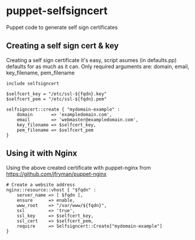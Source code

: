 puppet-selfsigncert
===================

Puppet code to generate self sign certificates


Creating a self sign cert & key
--------------------------------

Creating a self sign certificate it's easy, script asumes (in defaults.pp) defaults for as much as it can.
Only required arguments are: domain, email, key_filename, pem_filename

```puppet
include selfsigncert

$selfcert_key = "/etc/ssl-${fqdn}.key"
$selfcert_pem = "/etc/ssl-${fqdn}.pem"

selfsigncert::create { "mydomain-example" :
	domain       => 'exampledomain.com',
	email        => 'webmaster@exampledomain.com',
	key_filename => $selfcert_key,
	pem_filename => $selfcert_pem
}
```


Using it with Nginx
-------------------

Using the above created certificate with puppet-nginx from https://github.com/jfryman/puppet-nginx

```
# Create a website address
nginx::resource::vhost { "$fqdn" :
	server_name => [ $fqdn ],
	ensure      => enable,
	www_root    => "/var/www/${fqdn}",
	ssl         => 'true',
	ssl_key     => $selfcert_key,
	ssl_cert    => $selfcert_pem,
	require     => Selfsigncert::Create["mydomain-example"]
}
```
